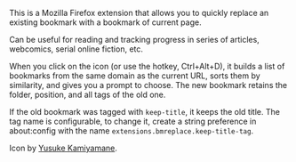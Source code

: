 This is a Mozilla Firefox extension that allows you to quickly replace an
existing bookmark with a bookmark of current page.

Can be useful for reading and tracking progress in series of articles,
webcomics, serial online fiction, etc.

When you click on the icon (or use the hotkey, Ctrl+Alt+D), it builds a list of
bookmarks from the same domain as the current URL, sorts them by similarity,
and gives you a prompt to choose.
The new bookmark retains the folder, position, and all tags of the old one.

If the old bookmark was tagged with `keep-title`, it keeps the old title.
The tag name is configurable, to change it, create a string preference in
about:config with the name `extensions.bmreplace.keep-title-tag`.

Icon by [Yusuke Kamiyamane](http://p.yusukekamiyamane.com).
